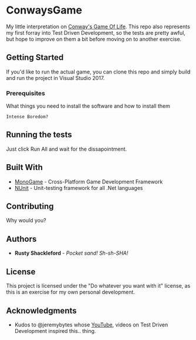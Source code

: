 # ConwaysGame

My little interpretation on [Conway's Game Of Life](https://en.wikipedia.org/wiki/Conway%27s_Game_of_Life).  This repo also represents my first forray into Test Driven Development, so the tests are pretty awful, but hope to improve on them a bit before moving on to another exercise.

## Getting Started

If you'd like to run the actual game, you can clone this repo and simply build and run the project in Visual Studio 2017.

### Prerequisites

What things you need to install the software and how to install them

```
Intense Boredom?
```


## Running the tests

Just click Run All and wait for the dissapointment.


## Built With

* [MonoGame](http://www.monogame.net/) - Cross-Platform Game Development Framework
* [NUnit](https://nunit.org/) - Unit-testing framework for all .Net languages

## Contributing

Why would you?

## Authors

* **Rusty Shackleford** - *Pocket sand! Sh-sh-SHA!*


## License

This project is licensed under the "Do whatever you want with it" license, as this is an exercise for my own personal development.

## Acknowledgments

* Kudos to @jeremybytes whose [YouTube](https://www.youtube.com/channel/UC6WpUVfD0nHbhqnmzuMZCDw), videos on Test Driven Development inspired this.. thing.


